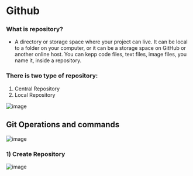 # Github

### What is repository?
  - A directory or storage space where your project can live. It can be local to a folder on your computer, or it can be a storage space on GitHub or another online host. You can kepp code files, text files, image files, you name it, inside a repository.

### There is two type of repository:
  1) Central Repository
  2) Local Repository

![image](https://github.com/CodeMasterAR/VersionControlSystem/assets/114680435/2361f709-f664-41c6-adf6-a250969cb156)

## Git Operations and commands

![image](https://github.com/CodeMasterAR/VersionControlSystem/assets/114680435/58dec06f-27c9-4b32-996f-38ec3fca7afe)

### 1) Create Repository
![image](https://github.com/CodeMasterAR/VersionControlSystem/assets/114680435/a748f56e-6696-4a27-8f5c-a82edd146ea0)
